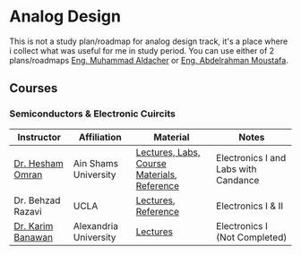 # Analog Design
This is not a study plan/roadmap for analog design track, it's a place where i collect what was useful for me in study period.
You can use either of 2 plans/roadmaps [Eng. Muhammad Aldacher](https://github.com/muhammadaldacher/muhammadaldacher) or [Eng. Abdelrahman Moustafa](https://drive.google.com/file/d/1J2EA0uIJeOvU5UHFOqXwOzzeRGxsM8zv/view?fbclid=IwAR01_MlyntT6vjseVKVZThpr4sXNi1QYUApX5qd9uL8klgItMMlybGcDDEE).
## Courses
### Semiconductors & Electronic Cuircits
| Instructor | Affiliation | Material | Notes |
| ------------- | ------------- | ------------- | ------------- |
| [Dr. Hesham Omran](https://www.linkedin.com/in/omranh/)  | Ain Shams University  | [Lectures, Labs, Course Materials](https://www.master-micro.com/professional-courses/introduction-to-electronics/course-resources), [Reference](https://www.academia.edu/58896146/Microelectronic_Circuits_Sedra_Smith_7th)  | Electronics I and Labs with Candance |
| Dr. Behzad Razavi  | UCLA | [Lectures](https://www.youtube.com/playlist?list=PLyYrySVqmyVPzvVlPW-TTzHhNWg1J_0LU), [Reference](http://site.iugaza.edu.ps/jtaha/files/2011/01/Behzad-Razavi-Fundamentals-of-Microelectronics-Wiley-2013.pdf) | Electronics I & II |
| [Dr. Karim Banawan](https://www.linkedin.com/in/karim-banawan-1102a314/)  | Alexandria University  | [Lectures](https://www.youtube.com/playlist?list=PL7GqrInXz8mpEFcH4zzN9HKpEUx1MMsFw) | Electronics I (Not Completed) |
